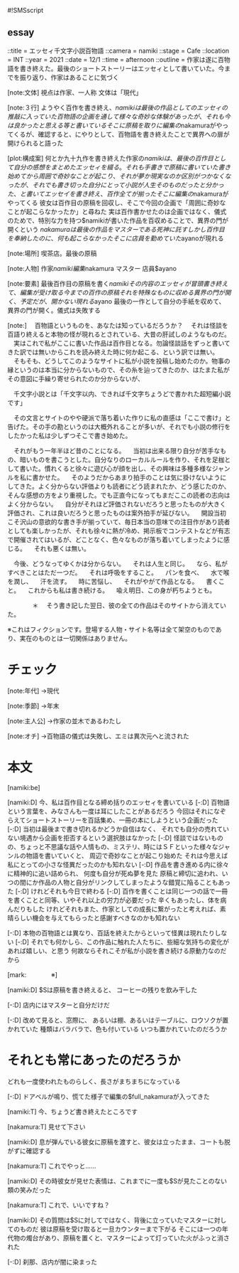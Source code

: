 #!SMSscript

## essay

::title = エッセィ千文字小説百物語
::camera = namiki
::stage = Cafe
::location = INT
::year = 2021
::date = 12/1
::time = afternoon
::outline = 作家は遂に百物語を書き終えた。最後のショートストーリーはエッセィとして書いていた。今までを振り返り、作家はあることに気づく

[note:文体]
視点は作家、一人称
文体は「現代」

[note:３行]
ようやく百作を書き終え、$namikiは最後の作品としてのエッセィの推敲に入っていた
百物語の企画を通して様々な奇妙な体験があったが、それも今は良かったと思える等と書いている
そこに原稿を取りに編集の$nakamuraがやってくるが、確認すると、にやりとして、百物語を書き終えたことで異界への扉が開けられると語った

[plot:構成案]
何とか九十九作を書き終えた作家の$namikiは、最後の百作目として自分の感想をまとめたエッセィを綴る。それも手書きで原稿に書いていた
書き始めてから周囲で奇妙なことが起こり、それが夢か現実なのか区別がつかなくなったが、それでも書き切った
自分にとって小説が人生そのものだったと分かった、と書いてエッセイを書き終え、百作全てが揃った
そこに編集の$nakamuraがやってくる
彼女は百作目の原稿を回収し、そこで今回の企画で「周囲に奇妙なことが起こらなかったか」と尋ねた
実は百作書かせたのは企画ではなく、儀式のためで、特別な力を持つ$namikiが書いた作品を百収めることで、異界の門が開くという
$nakamuraは最後の作品をマスターである死神に託す
しかし百作目を奉納したのに、何も起こらなかった
そこに店員を勤めていた$ayanoが現れる

[note:場所]
喫茶店。最後の原稿

[note:人物]
作家$namiki
編集$nakamura
マスター
店員$ayano

[note:要素]
最後百作目の原稿を書く$namiki
その内容のエッセィが冒頭
書き終えて、編集が受け取る
今までの百作の原稿
それを特殊なものに収める
異界の門が開く、予定だが、開かない
現れる$ayano
最後の一作として自分の手紙を収めて、異界の門が開く。儀式は失敗する

[note:]
　百物語というものを、あなたは知っているだろうか？
　それは怪談を百語り終えると本物の怪が現れるとされている、大昔の肝試しのようなものだ。
　実はこれで私がここに書いた作品は百作目となる。勿論怪談話をずっと書いてきた訳では無いからこれを読み終えた時に何か起こる、という訳では無い。
　そもそも、どうしてこのようなサイトに私が小説を投稿し始めたのか。物事の縁というのは本当に分からないもので、その糸を辿ってきたのか、はたまた私がその意図に手繰り寄せられたのか分からないが、

　千文字小説とは「千文字以内、できれば千文字ちょうどで書かれた超短編小説です」

　その文言とサイトのやや硬派で落ち着いた作りに私の直感は「ここで書け」と告げた。その手の勘というのは大概外れることが多いが、それでも小説の修行をしたかった私は少しずつそこで書き始めた。

　それがもう一年半ほど昔のことになる。
　当初は出来る限り自分が苦手なもの、暗いものを書こうとした。自分なりのローカルルールを作り、それを足枷として書いた。慣れくると徐々に遊び心が顔を出し、その興味は多種多様なジャンルを私に書かせた。
　そのようだからあまり拍手のことは気に掛けないようにしてきた。よく分からない評価よりも読者にどう読まれたか、どう感じたのか、そんな感想の方をより重視した。でも正直今になってもまだここの読者の志向はよく分からない。
　自分がそれほど評価されないだろうと思ったものが大きく評価され、これは良いだろうと思ったものは案外拍手が延びない。
　開設当初こそ沢山の意欲的な書き手が揃っていて、毎日本当の意味での注目作があり読者としても楽しかったが、それも徐々に熱が冷め、掲示板でコンテストなどが有志で開催されてはいるが、どことなく、色々なものが落ち着いてしまったように感じる。
　それも悪くは無い。

　今後、どうなってゆくかは分からない。
　それは人生と同じ。
　なら、私がすべきことはただ一つだ。
　それは呼吸をすること。
　パンを食べ、
　水で喉を潤し、
　汗を流す。
　時に苦悩し、
　それがやがて作品となる。
　書くこと。
　これからも私は書き続ける。
　喩え明日、この身が朽ちようとも。

　　　　＊
　そう書き記した翌日、彼の全ての作品はそのサイトから消えていた。

※これはフィクションです。登場する人物・サイト名等は全て架空のものであり、実在のものとは一切関係はありません。

# チェック

[note:年代]
→現代

[note:季節]
→年末

[note:主人公]
→作家の並木であるわたし

[note:オチ]
→百物語の儀式は失敗し、エミは異次元へと流された

# 本文

[namiki:be]

[namiki:D]
今、私は百作目となる締め括りのエッセィを書いている
[-:D]
百物語という言葉を、みなさんも一度は耳にしたことがあるだろう
今回はそれになぞらえてショートストーリーを百話集め、一冊の本にしようという企画だった
[-:D]
当初は最後まで書き切れるかどうか自信はなく、
それでも自分の売れていない境遇から企画を拒否するという選択肢はなかった
[-:D]
怪談ではないものの、ちょっと不思議な話や人情もの、ミステリ、時にはＳＦといった様々なジャンルの物語を書いていくと、
周辺で奇妙なことが起こり始めた
それは今思えば私にとっての小さな怪異だったのかも知れない
[-:D]
作品を書き進める内に徐々に精神的に追い詰められ、
何度も自分が死ぬ夢を見た
原稿と締切に追われ、いつの間にか作品の人物と自分がリンクしてしまったような錯覚に陥ることもあった
[-:D]
けれどそれも今日で終わる
[-:D]
百作を書くことは同じ一つの話で一冊を書くことと同等、いやそれ以上の労力が必要だった
辛くもあったし、体を病んだりもした
けれどそれもまた、作家としての成長に繋がったと考えれば、素晴らしい機会を与えてもらったと感謝すべきなのかも知れない

[-:D]
本物の百物語とは異なり、百話を終えたからといって怪異は現れたりしない
[-:D]
それでも何かしら、この作品に触れた人たちに、些細な気持ちの変化があれば嬉しい、と思う
何故ならそれこそが私が小説を書き続ける原動力なのだから

[mark:　　　　※]

[namiki:D]
$Sは原稿を書き終えると、
コーヒーの残りを飲み干した

[-:D]
店内にはマスターと自分だけだ

[-:D]
改めて見ると、窓際に、
あるいは棚、あるいはテーブルに、ロウソクが置かれていた
種類はバラバラで、色も付いている
いつも置かれていたのだろうか
# それとも常にあったのだろうか
どれも一度使われたものらしく、長さがまちまちになっている

[-:D]
ドアベルが鳴り、慌てた様子で編集の$full_nakamuraが入ってきた

[namiki:T]
今、ちょうど書き終えたところです

[nakamura:T]
見せて下さい

[namiki:D]
息が弾んでいる彼女に原稿を渡すと、彼女は立ったまま、コートも脱がずに確認する

[nakamura:T]
これでやっと……

[namiki:D]
その時彼女が見せた表情は、これまでに一度も$Sが見たことのない類の笑みだった

[nakamura:T]
これで、いいですね？

[namiki:D]
その質問は$Sに対してではなく、背後に立っていたマスターに対してのものだ
彼は原稿を受け取ると一旦カウンターまで下がる
そこには一つの年代物の燭台があり、原稿を置くと、マスターによって灯っていた火がふっと消された

[-:D]
刹那、店内が闇に染まった


